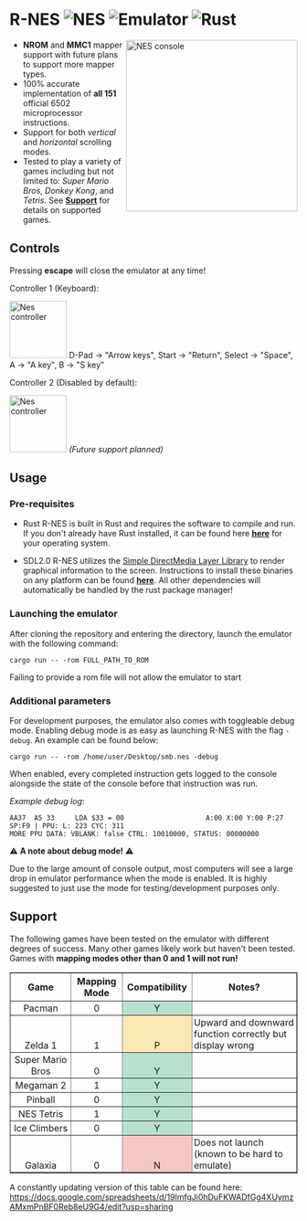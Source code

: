 

# R-NES ![NES](https://img.shields.io/badge/Platform-NES-red?logo=nintendo) ![Emulator](https://img.shields.io/badge/Type-Emulator-blueviolet) ![Rust](https://img.shields.io/badge/Made_with-Rust-orange?logo=rust)


<img src="https://upload.wikimedia.org/wikipedia/commons/thumb/b/b2/NES-Console-Set.png/1280px-NES-Console-Set.png"
     align="right" alt="NES console" width="300">

* <b>NROM</b> and <b>MMC1</b> mapper support with future plans to support more mapper types.
* 100% accurate implementation of <b>all 151</b> official 6502 microprocessor instructions.
* Support for both <i>vertical</i> and <i>horizontal</i> scrolling modes.
* Tested to play a variety of games including but not limited to: *Super Mario Bros*, *Donkey Kong*, and *Tetris*.
  See <a href="#support"><b>Support</b></a> for details on supported games.



## Controls
Pressing **escape** will close the emulator at any time!

Controller 1 (Keyboard):

<img src="https://upload.wikimedia.org/wikipedia/commons/3/30/Nes_controller.svg" alt="Nes controller" width="100"/> D-Pad -> "Arrow keys", Start -> "Return", Select -> "Space", A -> "A key", B -> "S key"

Controller 2 (Disabled by default):

<img src="https://upload.wikimedia.org/wikipedia/commons/3/30/Nes_controller.svg" alt="Nes controller" width="100"/> *(Future support planned)*

## Usage

### Pre-requisites

- Rust
R-NES is built in Rust and requires the software to compile and run. If you don't already have Rust installed, it can be found here [**here**](https://www.rust-lang.org/tools/install) for your operating system.

- SDL2.0
R-NES utilizes the [Simple DirectMedia Layer Library](https://www.libsdl.org/) to render graphical information to the screen. Instructions to install these binaries on any platform can be found [**here**](https://github.com/Rust-SDL2/rust-sdl2?tab=readme-ov-file#sdl20-development-libraries). All other dependencies will automatically be handled by the rust package manager!


### Launching the emulator

After cloning the repository and entering the directory, launch the emulator with the following command:

`cargo run -- -rom FULL_PATH_TO_ROM`

Failing to provide a rom file will not allow the emulator to start

### Additional parameters

For development purposes, the emulator also comes with toggleable debug mode. Enabling debug mode is as easy as launching R-NES with the flag `-debug`. An example can be found below:

`cargo run -- -rom /home/user/Desktop/smb.nes -debug`

When enabled, every completed instruction gets logged to the console alongside the state of the console before that instruction was run. 

*Example debug log*:
```
AA37  A5 33     LDA $33 = 00                    A:00 X:00 Y:00 P:27 SP:F9 | PPU: L: 223 CYC: 311
MORE PPU DATA: VBLANK: false CTRL: 10010000, STATUS: 00000000
```



⚠️ **A note about debug mode!** ⚠️

Due to the large amount of console output, most computers will see a large drop in emulator performance when the mode is enabled. It is highly suggested to just use the mode for testing/development purposes only.
## Support

The following games have been tested on the emulator with different degrees of success. Many other games likely work but haven't been tested. Games with **mapping modes other than 0 and 1 will not run!**

<table cellspacing="0" cellpadding="0" dir="ltr" border="1" style="" data-sheets-root="1" data-sheets-baot="1">
  <thead>
    <tr style="height:21px;">
      <th>Game</th>
      <th>Mapping Mode</th>
      <th>Compatibility</th>
      <th>Notes?</th>
    </tr>
  </thead><colgroup><col width="169"><col width="100"><col width="100"><col width="437"></colgroup>
  <tbody>
    <tr style="height:21px;">
      <td style="overflow:hidden;padding:2px 3px 2px 3px;vertical-align:bottom;text-align:center;">Pacman</td>
      <td style="overflow:hidden;padding:2px 3px 2px 3px;vertical-align:bottom;text-align:center;">0</td>
      <td style="overflow:hidden;padding:2px 3px 2px 3px;vertical-align:bottom;background-color:#b7e1cd;text-align:center;">Y</td>
      <td style="overflow:hidden;padding:2px 3px 2px 3px;vertical-align:bottom;"></td>
    </tr>
    <tr style="height:21px;">
      <td style="overflow:hidden;padding:2px 3px 2px 3px;vertical-align:bottom;text-align:center;">Zelda 1</td>
      <td style="overflow:hidden;padding:2px 3px 2px 3px;vertical-align:bottom;text-align:center;">1</td>
      <td style="overflow:hidden;padding:2px 3px 2px 3px;vertical-align:bottom;background-color:#fce8b2;text-align:center;">P</td>
      <td style="overflow:hidden;padding:2px 3px 2px 3px;vertical-align:bottom;">Upward and downward function correctly but display wrong</td>
    </tr>
    <tr style="height:21px;">
      <td style="overflow:hidden;padding:2px 3px 2px 3px;vertical-align:bottom;text-align:center;">Super Mario Bros</td>
      <td style="overflow:hidden;padding:2px 3px 2px 3px;vertical-align:bottom;text-align:center;">0</td>
      <td style="overflow:hidden;padding:2px 3px 2px 3px;vertical-align:bottom;background-color:#b7e1cd;text-align:center;">Y</td>
      <td style="overflow:hidden;padding:2px 3px 2px 3px;vertical-align:bottom;"></td>
    </tr>
    <tr style="height:21px;">
      <td style="overflow:hidden;padding:2px 3px 2px 3px;vertical-align:bottom;text-align:center;">Megaman 2</td>
      <td style="overflow:hidden;padding:2px 3px 2px 3px;vertical-align:bottom;text-align:center;">1</td>
      <td style="overflow:hidden;padding:2px 3px 2px 3px;vertical-align:bottom;background-color:#b7e1cd;text-align:center;">Y</td>
      <td style="overflow:hidden;padding:2px 3px 2px 3px;vertical-align:bottom;"></td>
    </tr>
    <tr style="height:21px;">
      <td style="overflow:hidden;padding:2px 3px 2px 3px;vertical-align:bottom;text-align:center;">Pinball</td>
      <td style="overflow:hidden;padding:2px 3px 2px 3px;vertical-align:bottom;text-align:center;">0</td>
      <td style="overflow:hidden;padding:2px 3px 2px 3px;vertical-align:bottom;background-color:#b7e1cd;text-align:center;">Y</td>
      <td style="overflow:hidden;padding:2px 3px 2px 3px;vertical-align:bottom;"></td>
    </tr>
    <tr style="height:21px;">
      <td style="overflow:hidden;padding:2px 3px 2px 3px;vertical-align:bottom;text-align:center;">NES Tetris</td>
      <td style="overflow:hidden;padding:2px 3px 2px 3px;vertical-align:bottom;text-align:center;">1</td>
      <td style="overflow:hidden;padding:2px 3px 2px 3px;vertical-align:bottom;background-color:#b7e1cd;text-align:center;">Y</td>
      <td style="overflow:hidden;padding:2px 3px 2px 3px;vertical-align:bottom;"></td>
    </tr>
    <tr style="height:21px;">
      <td style="overflow:hidden;padding:2px 3px 2px 3px;vertical-align:bottom;text-align:center;">Ice Climbers</td>
      <td style="overflow:hidden;padding:2px 3px 2px 3px;vertical-align:bottom;text-align:center;">0</td>
      <td style="overflow:hidden;padding:2px 3px 2px 3px;vertical-align:bottom;background-color:#b7e1cd;text-align:center;">Y</td>
      <td style="overflow:hidden;padding:2px 3px 2px 3px;vertical-align:bottom;"></td>
    </tr>
    <tr style="height:21px;">
      <td style="overflow:hidden;padding:2px 3px 2px 3px;vertical-align:bottom;text-align:center;">Galaxia</td>
      <td style="overflow:hidden;padding:2px 3px 2px 3px;vertical-align:bottom;text-align:center;">0</td>
      <td style="overflow:hidden;padding:2px 3px 2px 3px;vertical-align:bottom;background-color:#f4c7c3;text-align:center;">N</td>
      <td style="overflow:hidden;padding:2px 3px 2px 3px;vertical-align:bottom;">Does not launch (known to be hard to emulate)</td>
    </tr>
  </tbody>
</table>

A constantly updating version of this table can be found here:
https://docs.google.com/spreadsheets/d/19lmfgJi0hDuFKWADfGg4XUymzAMxmPnBF0Reb8eU9G4/edit?usp=sharing

